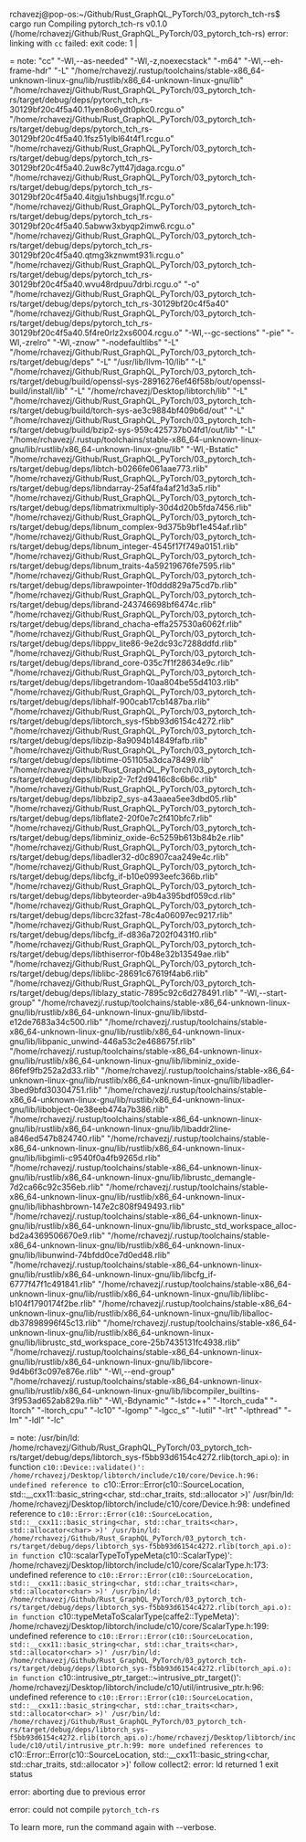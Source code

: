 rchavezj@pop-os:~/Github/Rust_GraphQL_PyTorch/03_pytorch_tch-rs$ cargo run
   Compiling pytorch_tch-rs v0.1.0 (/home/rchavezj/Github/Rust_GraphQL_PyTorch/03_pytorch_tch-rs)
error: linking with `cc` failed: exit code: 1
  |

  
  = note: "cc" "-Wl,--as-needed" "-Wl,-z,noexecstack" "-m64" "-Wl,--eh-frame-hdr" "-L" "/home/rchavezj/.rustup/toolchains/stable-x86_64-unknown-linux-gnu/lib/rustlib/x86_64-unknown-linux-gnu/lib" "/home/rchavezj/Github/Rust_GraphQL_PyTorch/03_pytorch_tch-rs/target/debug/deps/pytorch_tch_rs-30129bf20c4f5a40.11yen8o6ydt0pkc0.rcgu.o" "/home/rchavezj/Github/Rust_GraphQL_PyTorch/03_pytorch_tch-rs/target/debug/deps/pytorch_tch_rs-30129bf20c4f5a40.1fsz51ylbl64t4f1.rcgu.o" "/home/rchavezj/Github/Rust_GraphQL_PyTorch/03_pytorch_tch-rs/target/debug/deps/pytorch_tch_rs-30129bf20c4f5a40.2uw8c7ytt47jdaga.rcgu.o" "/home/rchavezj/Github/Rust_GraphQL_PyTorch/03_pytorch_tch-rs/target/debug/deps/pytorch_tch_rs-30129bf20c4f5a40.4itgju1shbugsj1f.rcgu.o" "/home/rchavezj/Github/Rust_GraphQL_PyTorch/03_pytorch_tch-rs/target/debug/deps/pytorch_tch_rs-30129bf20c4f5a40.5abww3xbyqp2imw6.rcgu.o" "/home/rchavezj/Github/Rust_GraphQL_PyTorch/03_pytorch_tch-rs/target/debug/deps/pytorch_tch_rs-30129bf20c4f5a40.qtmg3kznwmt931i.rcgu.o" "/home/rchavezj/Github/Rust_GraphQL_PyTorch/03_pytorch_tch-rs/target/debug/deps/pytorch_tch_rs-30129bf20c4f5a40.wvu48rdpuu7drbi.rcgu.o" "-o" "/home/rchavezj/Github/Rust_GraphQL_PyTorch/03_pytorch_tch-rs/target/debug/deps/pytorch_tch_rs-30129bf20c4f5a40" "/home/rchavezj/Github/Rust_GraphQL_PyTorch/03_pytorch_tch-rs/target/debug/deps/pytorch_tch_rs-30129bf20c4f5a40.5f4re0rlz2xs6004.rcgu.o" "-Wl,--gc-sections" "-pie" "-Wl,-zrelro" "-Wl,-znow" "-nodefaultlibs" "-L" "/home/rchavezj/Github/Rust_GraphQL_PyTorch/03_pytorch_tch-rs/target/debug/deps" "-L" "/usr/lib/llvm-10/lib" "-L" "/home/rchavezj/Github/Rust_GraphQL_PyTorch/03_pytorch_tch-rs/target/debug/build/openssl-sys-28916276ef46f58b/out/openssl-build/install/lib" "-L" "/home/rchavezj/Desktop/libtorch/lib" "-L" "/home/rchavezj/Github/Rust_GraphQL_PyTorch/03_pytorch_tch-rs/target/debug/build/torch-sys-ae3c9884bf409b6d/out" "-L" "/home/rchavezj/Github/Rust_GraphQL_PyTorch/03_pytorch_tch-rs/target/debug/build/bzip2-sys-959c425737b04fd1/out/lib" "-L" "/home/rchavezj/.rustup/toolchains/stable-x86_64-unknown-linux-gnu/lib/rustlib/x86_64-unknown-linux-gnu/lib" "-Wl,-Bstatic" "/home/rchavezj/Github/Rust_GraphQL_PyTorch/03_pytorch_tch-rs/target/debug/deps/libtch-b0266fe061aae773.rlib" "/home/rchavezj/Github/Rust_GraphQL_PyTorch/03_pytorch_tch-rs/target/debug/deps/libndarray-25af4fa4af21d3a5.rlib" "/home/rchavezj/Github/Rust_GraphQL_PyTorch/03_pytorch_tch-rs/target/debug/deps/libmatrixmultiply-30d4d20b5fda7456.rlib" "/home/rchavezj/Github/Rust_GraphQL_PyTorch/03_pytorch_tch-rs/target/debug/deps/libnum_complex-9d375b9bf1e454af.rlib" "/home/rchavezj/Github/Rust_GraphQL_PyTorch/03_pytorch_tch-rs/target/debug/deps/libnum_integer-4545f17f749a0151.rlib" "/home/rchavezj/Github/Rust_GraphQL_PyTorch/03_pytorch_tch-rs/target/debug/deps/libnum_traits-4a59219676fe7595.rlib" "/home/rchavezj/Github/Rust_GraphQL_PyTorch/03_pytorch_tch-rs/target/debug/deps/librawpointer-1f0ddd829a75cd7b.rlib" "/home/rchavezj/Github/Rust_GraphQL_PyTorch/03_pytorch_tch-rs/target/debug/deps/librand-243746698bf6474c.rlib" "/home/rchavezj/Github/Rust_GraphQL_PyTorch/03_pytorch_tch-rs/target/debug/deps/librand_chacha-effa257530a6062f.rlib" "/home/rchavezj/Github/Rust_GraphQL_PyTorch/03_pytorch_tch-rs/target/debug/deps/libppv_lite86-9e2dc93c7288ddfd.rlib" "/home/rchavezj/Github/Rust_GraphQL_PyTorch/03_pytorch_tch-rs/target/debug/deps/librand_core-035c7f1f28634e9c.rlib" "/home/rchavezj/Github/Rust_GraphQL_PyTorch/03_pytorch_tch-rs/target/debug/deps/libgetrandom-10aa804be55d4103.rlib" "/home/rchavezj/Github/Rust_GraphQL_PyTorch/03_pytorch_tch-rs/target/debug/deps/libhalf-900cab17cb1487ba.rlib" "/home/rchavezj/Github/Rust_GraphQL_PyTorch/03_pytorch_tch-rs/target/debug/deps/libtorch_sys-f5bb93d6154c4272.rlib" "/home/rchavezj/Github/Rust_GraphQL_PyTorch/03_pytorch_tch-rs/target/debug/deps/libzip-8a9094b14849fafb.rlib" "/home/rchavezj/Github/Rust_GraphQL_PyTorch/03_pytorch_tch-rs/target/debug/deps/libtime-051105a3dca78499.rlib" "/home/rchavezj/Github/Rust_GraphQL_PyTorch/03_pytorch_tch-rs/target/debug/deps/libbzip2-7cf2d9416c8c6b6c.rlib" "/home/rchavezj/Github/Rust_GraphQL_PyTorch/03_pytorch_tch-rs/target/debug/deps/libbzip2_sys-a43aaea5ee3dbd05.rlib" "/home/rchavezj/Github/Rust_GraphQL_PyTorch/03_pytorch_tch-rs/target/debug/deps/libflate2-20f0e7c2f410bfc7.rlib" "/home/rchavezj/Github/Rust_GraphQL_PyTorch/03_pytorch_tch-rs/target/debug/deps/libminiz_oxide-6c5259b613b84b2e.rlib" "/home/rchavezj/Github/Rust_GraphQL_PyTorch/03_pytorch_tch-rs/target/debug/deps/libadler32-d0c8907caa249e4c.rlib" "/home/rchavezj/Github/Rust_GraphQL_PyTorch/03_pytorch_tch-rs/target/debug/deps/libcfg_if-b10e0993eefc366b.rlib" "/home/rchavezj/Github/Rust_GraphQL_PyTorch/03_pytorch_tch-rs/target/debug/deps/libbyteorder-a9b4a395bdf059cd.rlib" "/home/rchavezj/Github/Rust_GraphQL_PyTorch/03_pytorch_tch-rs/target/debug/deps/libcrc32fast-78c4a06097ec9217.rlib" "/home/rchavezj/Github/Rust_GraphQL_PyTorch/03_pytorch_tch-rs/target/debug/deps/libcfg_if-d836a7202f0431f0.rlib" "/home/rchavezj/Github/Rust_GraphQL_PyTorch/03_pytorch_tch-rs/target/debug/deps/libthiserror-f0b48e32b13549ae.rlib" "/home/rchavezj/Github/Rust_GraphQL_PyTorch/03_pytorch_tch-rs/target/debug/deps/liblibc-28691c67619f4ab6.rlib" "/home/rchavezj/Github/Rust_GraphQL_PyTorch/03_pytorch_tch-rs/target/debug/deps/liblazy_static-7895c92c6d278491.rlib" "-Wl,--start-group" "/home/rchavezj/.rustup/toolchains/stable-x86_64-unknown-linux-gnu/lib/rustlib/x86_64-unknown-linux-gnu/lib/libstd-e12de7683a34c500.rlib" "/home/rchavezj/.rustup/toolchains/stable-x86_64-unknown-linux-gnu/lib/rustlib/x86_64-unknown-linux-gnu/lib/libpanic_unwind-446a53c2e468675f.rlib" "/home/rchavezj/.rustup/toolchains/stable-x86_64-unknown-linux-gnu/lib/rustlib/x86_64-unknown-linux-gnu/lib/libminiz_oxide-86fef9fb252a2d33.rlib" "/home/rchavezj/.rustup/toolchains/stable-x86_64-unknown-linux-gnu/lib/rustlib/x86_64-unknown-linux-gnu/lib/libadler-3bed9bfd30304751.rlib" "/home/rchavezj/.rustup/toolchains/stable-x86_64-unknown-linux-gnu/lib/rustlib/x86_64-unknown-linux-gnu/lib/libobject-0e38eeb474a7b386.rlib" "/home/rchavezj/.rustup/toolchains/stable-x86_64-unknown-linux-gnu/lib/rustlib/x86_64-unknown-linux-gnu/lib/libaddr2line-a846ed547b824740.rlib" "/home/rchavezj/.rustup/toolchains/stable-x86_64-unknown-linux-gnu/lib/rustlib/x86_64-unknown-linux-gnu/lib/libgimli-c9540f0a4fb9265d.rlib" "/home/rchavezj/.rustup/toolchains/stable-x86_64-unknown-linux-gnu/lib/rustlib/x86_64-unknown-linux-gnu/lib/librustc_demangle-7d2ca66c92c356eb.rlib" "/home/rchavezj/.rustup/toolchains/stable-x86_64-unknown-linux-gnu/lib/rustlib/x86_64-unknown-linux-gnu/lib/libhashbrown-147e2c808f949493.rlib" "/home/rchavezj/.rustup/toolchains/stable-x86_64-unknown-linux-gnu/lib/rustlib/x86_64-unknown-linux-gnu/lib/librustc_std_workspace_alloc-bd2a4369506670e9.rlib" "/home/rchavezj/.rustup/toolchains/stable-x86_64-unknown-linux-gnu/lib/rustlib/x86_64-unknown-linux-gnu/lib/libunwind-74bfdd0ce7d0ed48.rlib" "/home/rchavezj/.rustup/toolchains/stable-x86_64-unknown-linux-gnu/lib/rustlib/x86_64-unknown-linux-gnu/lib/libcfg_if-6777f47f1c491841.rlib" "/home/rchavezj/.rustup/toolchains/stable-x86_64-unknown-linux-gnu/lib/rustlib/x86_64-unknown-linux-gnu/lib/liblibc-b104f1790174f2be.rlib" "/home/rchavezj/.rustup/toolchains/stable-x86_64-unknown-linux-gnu/lib/rustlib/x86_64-unknown-linux-gnu/lib/liballoc-db37898996f45c13.rlib" "/home/rchavezj/.rustup/toolchains/stable-x86_64-unknown-linux-gnu/lib/rustlib/x86_64-unknown-linux-gnu/lib/librustc_std_workspace_core-25b7435131fc4938.rlib" "/home/rchavezj/.rustup/toolchains/stable-x86_64-unknown-linux-gnu/lib/rustlib/x86_64-unknown-linux-gnu/lib/libcore-9d4b6f3c097e876e.rlib" "-Wl,--end-group" "/home/rchavezj/.rustup/toolchains/stable-x86_64-unknown-linux-gnu/lib/rustlib/x86_64-unknown-linux-gnu/lib/libcompiler_builtins-3f953ad652ab829a.rlib" "-Wl,-Bdynamic" "-lstdc++" "-ltorch_cuda" "-ltorch" "-ltorch_cpu" "-lc10" "-lgomp" "-lgcc_s" "-lutil" "-lrt" "-lpthread" "-lm" "-ldl" "-lc"


  = note: /usr/bin/ld: /home/rchavezj/Github/Rust_GraphQL_PyTorch/03_pytorch_tch-rs/target/debug/deps/libtorch_sys-f5bb93d6154c4272.rlib(torch_api.o): in function `c10::Device::validate()':
          /home/rchavezj/Desktop/libtorch/include/c10/core/Device.h:96: undefined reference to `c10::Error::Error(c10::SourceLocation, std::__cxx11::basic_string<char, std::char_traits<char>, std::allocator<char> >)'
          /usr/bin/ld: /home/rchavezj/Desktop/libtorch/include/c10/core/Device.h:98: undefined reference to `c10::Error::Error(c10::SourceLocation, std::__cxx11::basic_string<char, std::char_traits<char>, std::allocator<char> >)'
          /usr/bin/ld: /home/rchavezj/Github/Rust_GraphQL_PyTorch/03_pytorch_tch-rs/target/debug/deps/libtorch_sys-f5bb93d6154c4272.rlib(torch_api.o): in function `c10::scalarTypeToTypeMeta(c10::ScalarType)':
          /home/rchavezj/Desktop/libtorch/include/c10/core/ScalarType.h:173: undefined reference to `c10::Error::Error(c10::SourceLocation, std::__cxx11::basic_string<char, std::char_traits<char>, std::allocator<char> >)'
          /usr/bin/ld: /home/rchavezj/Github/Rust_GraphQL_PyTorch/03_pytorch_tch-rs/target/debug/deps/libtorch_sys-f5bb93d6154c4272.rlib(torch_api.o): in function `c10::typeMetaToScalarType(caffe2::TypeMeta)':
          /home/rchavezj/Desktop/libtorch/include/c10/core/ScalarType.h:199: undefined reference to `c10::Error::Error(c10::SourceLocation, std::__cxx11::basic_string<char, std::char_traits<char>, std::allocator<char> >)'
          /usr/bin/ld: /home/rchavezj/Github/Rust_GraphQL_PyTorch/03_pytorch_tch-rs/target/debug/deps/libtorch_sys-f5bb93d6154c4272.rlib(torch_api.o): in function `c10::intrusive_ptr_target::~intrusive_ptr_target()':
          /home/rchavezj/Desktop/libtorch/include/c10/util/intrusive_ptr.h:96: undefined reference to `c10::Error::Error(c10::SourceLocation, std::__cxx11::basic_string<char, std::char_traits<char>, std::allocator<char> >)'
          /usr/bin/ld: /home/rchavezj/Github/Rust_GraphQL_PyTorch/03_pytorch_tch-rs/target/debug/deps/libtorch_sys-f5bb93d6154c4272.rlib(torch_api.o):/home/rchavezj/Desktop/libtorch/include/c10/util/intrusive_ptr.h:99: more undefined references to `c10::Error::Error(c10::SourceLocation, std::__cxx11::basic_string<char, std::char_traits<char>, std::allocator<char> >)' follow
          collect2: error: ld returned 1 exit status
          

error: aborting due to previous error

error: could not compile `pytorch_tch-rs`

To learn more, run the command again with --verbose.